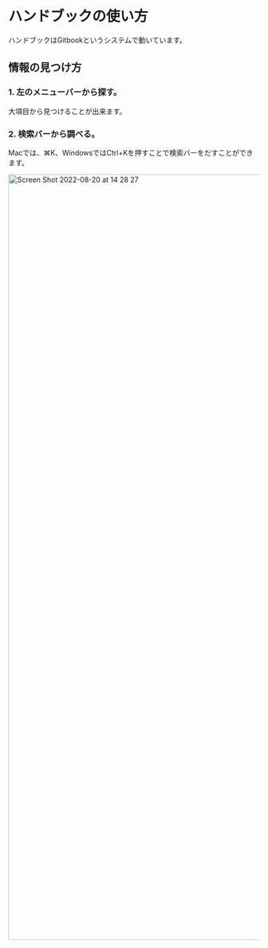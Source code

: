 # ハンドブックの使い方

ハンドブックはGitbookというシステムで動いています。

## 情報の見つけ方

### 1. 左のメニューバーから探す。
大項目から見つけることが出来ます。

### 2. 検索バーから調べる。
Macでは、⌘K、WindowsではCtrl+Kを押すことで検索バーをだすことができます。

<img width="1535" alt="Screen Shot 2022-08-20 at 14 28 27" src="https://user-images.githubusercontent.com/16862493/185730397-3529a211-dc64-4254-983d-98dfffdaa50b.png">

